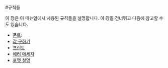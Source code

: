 #규칙들

 이 장은 이 매뉴얼에서 사용된 규칙들을 설명합니다. 이 장을 건너뛰고 다음에 참고할 수도 있습니다.

  * [폰트](Fonts.md):
  * [값 구하기](Evaluation_Notation.md)
  * [프린트](Printing_Notation.md)
  * [에러 메세지](Error_Messages.md)
  * [포맷 설명](Format_of_Descriptions.md)

